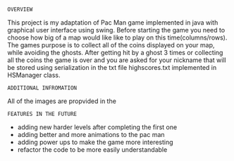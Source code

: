     OVERVIEW
This project is my adaptation of Pac Man game implemented in java with graphical user interface using swing. Before starting the game you need to choose how big of a map would like like to play on this time(columns/rows). The games purpose is to 
collect all of the coins displayed on your map, while avoiding the ghosts. After getting hit by a ghost 3 times or collecting all the coins the game is over 
and you are asked for your nickname that will be stored using serialization in the txt file highscores.txt implemented in HSManager class.

    ADDITIONAL INFROMATION
All of the images are propvided in the 







    FEATURES IN THE FUTURE
- adding new harder levels after completing the first one
- adding better and more animations to the pac man
- adding power ups to make the game more interesting
- refactor the code to be more easily understandable 
